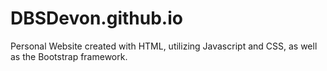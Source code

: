 # DBSDevon.github.io
Personal Website created with HTML, utilizing Javascript and CSS, as well as the Bootstrap framework. 
